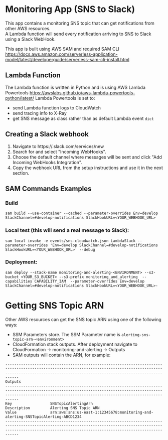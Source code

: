 # Monitoring App (SNS to Slack)

This app contains a monitoring SNS topic that can get notifications from other AWS resources.<br/>
A Lambda function will send every notification arriving to SNS to Slack using a Slack WebHook.

This app is built using AWS SAM and required SAM CLI https://docs.aws.amazon.com/serverless-application-model/latest/developerguide/serverless-sam-cli-install.html 

## Lambda Function
The Lambda function is written in Python and is using AWS Lambda Powertools https://awslabs.github.io/aws-lambda-powertools-python/latest/
Lambda Powertools is set to:
* send Lambda function logs to CloudWatch
* send tracing info to X-Ray 
* get SNS message as class rather than as default Lambda event `dict`

## Creating a Slack webhook
 1. Navigate to https://<your-team-domain>.slack.com/services/new
 2. Search for and select "Incoming WebHooks".
 3. Choose the default channel where messages will be sent and click "Add Incoming WebHooks Integration".
 4. Copy the webhook URL from the setup instructions and use it in the next section.

## SAM Commands Examples
### Build
```
sam build --use-container --cached --parameter-overrides Env=develop SlackChannel=#develop-notifications SlackHookURL=<YOUR_WEBHOOK_URL>
```

### Local test (this will send a real message to Slack):
```
sam local invoke -e events/sns-cloudwatch.json LambdaSlack --parameter-overrides 'Env=develop SlackChannel=#develop-notifications SlackHookURL=<YOUR_WEBHOOK_URL>' --debug
```

### Deployment:

```
sam deploy --stack-name monitoring-and-alerting-<ENVIRONMENT> --s3-bucket <YOUR_S3_BUCKET> --s3-prefix monitoring_and_alerting  --capabilities CAPABILITY_IAM  --parameter-overrides Env=develop SlackChannel=#develop-notifications SlackHookURL=<YOUR_WEBHOOK_URL>-
```

# Getting SNS Topic ARN
Other AWS resources can get the SNS topic ARN using one of the following ways:
* SSM Parameters store. The SSM Parameter name is `alerting-sns-topic-arn-<environment>`<br/>
* CloudFormation stack outputs. After deployment navigate to CloudFormation -> monitoring-and-alerting -> Outputs
* SAM outputs will contain the ARN, for example:
```shell
------------------------------------------------------------------------------------------------------------------------------------------------------------------------------------------------------------------------
Outputs                                                                                                                                                                                                                
------------------------------------------------------------------------------------------------------------------------------------------------------------------------------------------------------------------------
Key                 SNSTopicAlertingArn                                                                                                                                                                                
Description         Alerting SNS Topic ARN                                                                                                                                                                             
Value               arn:aws:sns:us-east-1:12345678:monitoring-and-alerting-SNSTopicAlerting-ABCD1234                                                                                                          
------------------------------------------------------------------------------------------------------------------------------------------------------------------------------------------------------------------------
```
